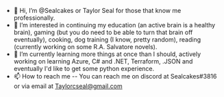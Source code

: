 - 👋 Hi, I’m @Sealcakes or Taylor Seal for those that know me professionally.
- 👀 I’m interested in continuing my education (an active brain is a healthy brain), gaming (but you do need to be able to turn that brain off eventually), cooking, dog training (I know, pretty random), reading (currently working on some R.A. Salvatore novels). 
- 🌱 I’m currently learning more things at once than I should, actively working on learning Azure, C# and .NET, Terraform, .JSON and eventually I'd like to get some python experience.
- 📫 How to reach me -- You can reach me on discord at Sealcakes#3816 or via email at Taylorcseal@gmail.com

<!---
Sealcakes/Sealcakes is a ✨ special ✨ repository because its `README.md` (this file) appears on your GitHub profile.
You can click the Preview link to take a look at your changes.
--->
